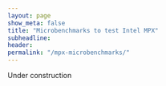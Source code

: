```yaml
---
layout: page
show_meta: false
title: "Microbenchmarks to test Intel MPX"
subheadline:
header:
permalink: "/mpx-microbenchmarks/"
---
```


Under construction